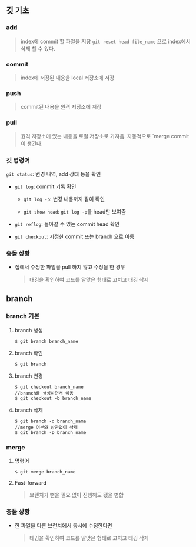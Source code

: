## 깃 기초

### add
> index에 commit 할 파일을 저장
>`git reset head file_name` 으로 index에서 삭제 할 수 있다.

### commit
> index에 저장된 내용을 local 저장소에 저장

### push
> commit된 내용을 원격 저장소에 저장

### pull
>원격 저장소에 있는 내용을 로컬 저장소로 가져옴.
>자동적으로 `merge commit이 생긴다.

### 깃 명령어

`git status`: 변경 내역, add 상태 등을 확인

* `git log`: commit 기록 확인
    * `git log -p`: 변경 내용까지 같이 확인

    * `git show head`: `git log -p`를 head만 보여줌

* `git reflog`: 돌아갈 수 있는 commit head 확인

* `git checkout`: 지정한 commit 또는 branch 으로 이동

### 충돌 상황

* 집에서 수정한 파일을 pull 하지 않고 수정을 한 경우
    >태깅을 확인하여 코드를 알맞은 형태로 고치고 태깅 삭제


## branch

### branch 기본
1. branch 생성
    ```
    $ git branch branch_name
    ```

1. branch 확인
    ```
    $ git branch
    ```

1. branch 변경
    ```
    $ git checkout branch_name
    //branch를 생성하면서 이동
    $ git checkout -b branch_name
    ```

1. branch 삭제
    ```
    $ git branch -d branch_name
    //merge 여부와 상관없이 삭제
    $ git branch -D branch_name
    ```

### merge

1. 명령어
    ```
    $ git merge branch_name
    ```
1. Fast-forward
    >브렌치가 뻗을 필요 없이 진행해도 됐을 병합

### 충돌 상황
    
* 한 파일을 다른 브런치에서 동시에 수정한다면
    >태깅을 확인하여 코드를 알맞은 형태로 고치고 태깅 삭제
